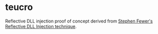 # teucro
Reflective DLL injection proof of concept derived from [Stephen Fewer's Reflective DLL Injection technique](https://github.com/stephenfewer/ReflectiveDLLInjection/tree/master).
